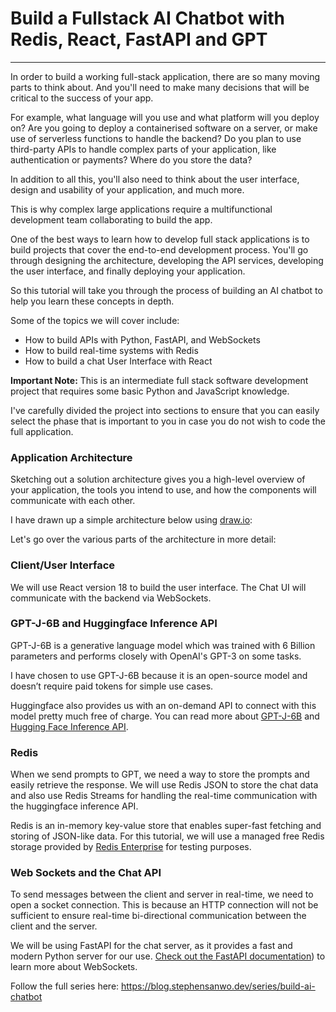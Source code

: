 # Build a Fullstack AI Chatbot with Redis, React, FastAPI and GPT


<hr/>

In order to build a working full-stack application, there are so many moving parts to think about. And you'll need to make many decisions that will be critical to the success of your app.

For example, what language will you use and what platform will you deploy on? Are you going to deploy a containerised software on a server, or make use of serverless functions to handle the backend? Do you plan to use third-party APIs to handle complex parts of your application, like authentication or payments? Where do you store the data?

In addition to all this, you'll also need to think about the user interface, design and usability of your application, and much more.

This is why complex large applications require a multifunctional development team collaborating to build the app.

One of the best ways to learn how to develop full stack applications is to build projects that cover the end-to-end development process. You'll go through designing the architecture, developing the API services, developing the user interface, and finally deploying your application.

So this tutorial will take you through the process of building an AI chatbot to help you learn these concepts in depth.

Some of the topics we will cover include:

- How to build APIs with Python, FastAPI, and WebSockets
- How to build real-time systems with Redis
- How to build a chat User Interface with React

**Important Note:**
This is an intermediate full stack software development project that requires some basic Python and JavaScript knowledge.

I've carefully divided the project into sections to ensure that you can easily select the phase that is important to you in case you do not wish to code the full application.

### Application Architecture <a name="application-architecture"></a>

Sketching out a solution architecture gives you a high-level overview of your application, the tools you intend to use, and how the components will communicate with each other.

I have drawn up a simple architecture below using [draw.io](http://draw.io):

Let's go over the various parts of the architecture in more detail:

### Client/User Interface

We will use React version 18 to build the user interface. The Chat UI will communicate with the backend via WebSockets.

### GPT-J-6B and Huggingface Inference API

GPT-J-6B is a generative language model which was trained with 6 Billion parameters and performs closely with OpenAI's GPT-3 on some tasks.

I have chosen to use GPT-J-6B because it is an open-source model and doesn’t require paid tokens for simple use cases.

Huggingface also provides us with an on-demand API to connect with this model pretty much free of charge. You can read more about [GPT-J-6B](https://huggingface.co/EleutherAI/gpt-j-6B?text=My+name+is+Teven+and+I+am) and [Hugging Face Inference API](https://huggingface.co/inference-api).

### Redis

When we send prompts to GPT, we need a way to store the prompts and easily retrieve the response. We will use Redis JSON to store the chat data and also use Redis Streams for handling the real-time communication with the huggingface inference API.

Redis is an in-memory key-value store that enables super-fast fetching and storing of JSON-like data. For this tutorial, we will use a managed free Redis storage provided by [Redis Enterprise](https://redis.info/3NBGJRT) for testing purposes.

### Web Sockets and the Chat API

To send messages between the client and server in real-time, we need to open a socket connection. This is because an HTTP connection will not be sufficient to ensure real-time bi-directional communication between the client and the server.

We will be using FastAPI for the chat server, as it provides a fast and modern Python server for our use. [Check out the FastAPI documentation](https://fastapi.tiangolo.com/advanced/websockets/?h=web)) to learn more about WebSockets.

Follow the full series here: https://blog.stephensanwo.dev/series/build-ai-chatbot
